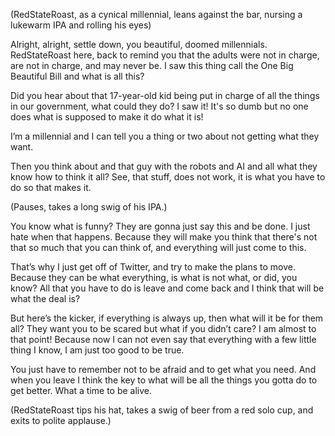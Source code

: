 (RedStateRoast, as a cynical millennial, leans against the bar, nursing a lukewarm IPA and rolling his eyes)

Alright, alright, settle down, you beautiful, doomed millennials. RedStateRoast here, back to remind you that the adults were not in charge, are not in charge, and may never be. I saw this thing call the One Big Beautiful Bill and what is all this?

Did you hear about that 17-year-old kid being put in charge of all the things in our government, what could they do? I saw it! It's so dumb but no one does what is supposed to make it do what it is! 

I’m a millennial and I can tell you a thing or two about not getting what they want.

Then you think about and that guy with the robots and AI and all what they know how to think it all? See, that stuff, does not work, it is what you have to do so that makes it.

(Pauses, takes a long swig of his IPA.)

You know what is funny? They are gonna just say this and be done. I just hate when that happens. Because they will make you think that there's not that so much that you can think of, and everything will just come to this.

That’s why I just get off of Twitter, and try to make the plans to move. Because they can be what everything, is what is not what, or did, you know? All that you have to do is leave and come back and I think that will be what the deal is?

But here’s the kicker, if everything is always up, then what will it be for them all? They want you to be scared but what if you didn’t care? I am almost to that point! Because now I can not even say that everything with a few little thing I know, I am just too good to be true.

You just have to remember not to be afraid and to get what you need. And when you leave I think the key to what will be all the things you gotta do to get better. What a time to be alive. 

(RedStateRoast tips his hat, takes a swig of beer from a red solo cup, and exits to polite applause.)